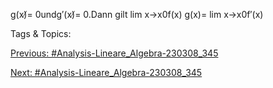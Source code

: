 g(x)̸= 0undg′(x)̸= 0.Dann gilt
lim
x→x0f(x)
g(x)= lim
x→x0f′(x)

   Tags & Topics:
   

[Previous: #Analysis-Lineare_Algebra-230308_345](Analysis-Lineare_Algebra-230308_345.md)

[Next: #Analysis-Lineare_Algebra-230308_345](Analysis-Lineare_Algebra-230308_345.md)
